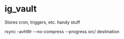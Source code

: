 # ig_vault
Stores cron, triggers, etc. handy stuff 

 rsync -avhWr --no-compress --progress src/   destination

